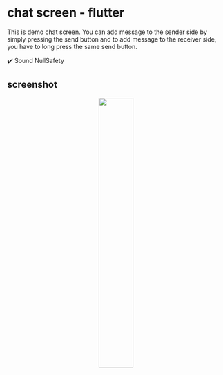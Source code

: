 # chat screen - flutter

This is demo chat screen. You can add message to the sender side by simply pressing the send button and to add message to the receiver side, you have to long press the same send button.

✔️ Sound NullSafety

## screenshot

<p align="center">
  <img 
    width=40%
    height=40%
    src="https://user-images.githubusercontent.com/101565812/170213490-aa59512d-4d97-4cdf-9c48-5bb37c625cd4.jpg" >
</p>
